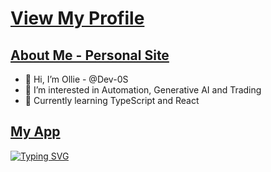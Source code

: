 # [View My Profile](https://github.com/Dev-0S)

## [About Me - Personal Site](https://dev-0s.github.io/os/index.html)

- 👋 Hi, I’m Ollie - @Dev-0S
- 👀 I’m interested in Automation, Generative AI and Trading
- 🌱 Currently learning TypeScript and React

## [My App](https://stealth-gallery.vercel.app/)

[![Typing SVG](https://readme-typing-svg.demolab.com/?lines=First+line+of+text;Second+line+of+text)](https://git.io/typing-svg)


<!-- ![GitHub Stats](https://github-readme-stats.vercel.app/api?username=dev-0s&show_icons=true&theme=tokyonight&hide=prs) --->


<!---
Dev-0S/Dev-0S is a ✨ special ✨ repository because its `README.md` (this file) appears on your GitHub profile.
You can click the Preview link to take a look at your changes.
--->
